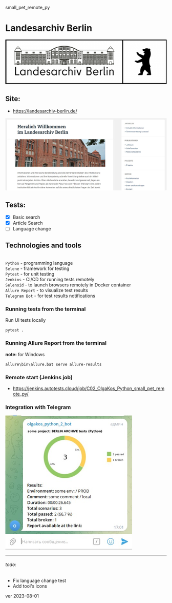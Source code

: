 small_pet_remote_py

# Landesarchiv Berlin
![Company logo](images/LAB_Logo_2021_web-1-600x166-1.png)

## Site:
* https://landesarchiv-berlin.de/

![logo](images/screen-home.jpg)

## Tests:
- [x] Basic search
- [x] Article Search
- [ ] Language change

## Technologies and tools
<br>`Python` - programming language
<br>`Selene` - framework for testing
<br>`Pytest` - for unit testing
<br>`Jenkins` - CI/CD for running tests remotely
<br>`Selenoid` - to launch browsers remotely in Docker container
<br>`Allure Report` - to visualize test results
<br>`Telegram Bot` - for test results notifications

### Running tests from the terminal
Run UI tests locally
```
pytest . 
```
### Running Allure Report from the terminal
<b>note:</b> for Windows
``` 
allure\bin\allure.bat serve allure-results
```

### Remote start (Jenkins job)

* https://jenkins.autotests.cloud/job/C02_OlgaKos_Python_small_pet_remote_py/

### Integration with Telegram
![telegram](images/screen-telegram.jpg)

------------
###### todo:
* Fix language change test
* Add tool's icons

ver 2023-08-01